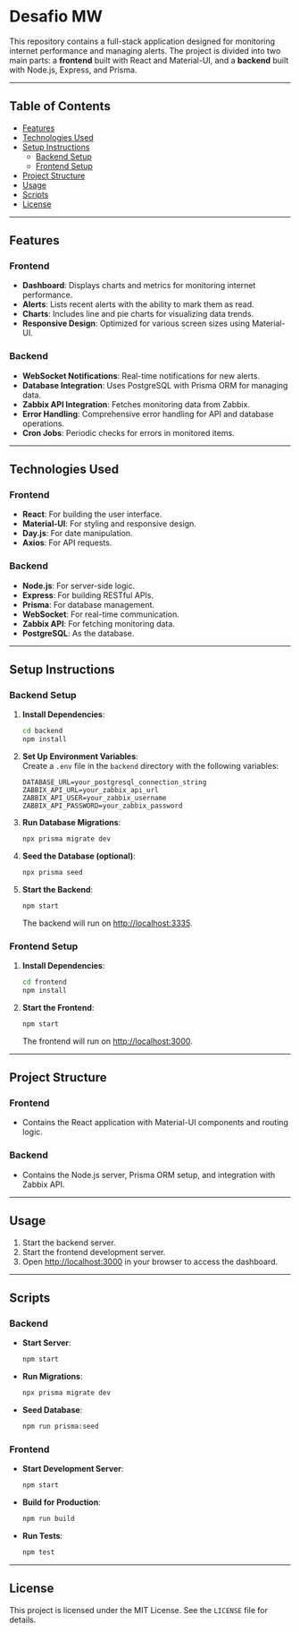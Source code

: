 # Desafio MW

This repository contains a full-stack application designed for monitoring internet performance and managing alerts. The project is divided into two main parts: a **frontend** built with React and Material-UI, and a **backend** built with Node.js, Express, and Prisma.

---

## Table of Contents

- [Features](#features)
- [Technologies Used](#technologies-used)
- [Setup Instructions](#setup-instructions)
  - [Backend Setup](#backend-setup)
  - [Frontend Setup](#frontend-setup)
- [Project Structure](#project-structure)
- [Usage](#usage)
- [Scripts](#scripts)
- [License](#license)

---

## Features

### Frontend
- **Dashboard**: Displays charts and metrics for monitoring internet performance.
- **Alerts**: Lists recent alerts with the ability to mark them as read.
- **Charts**: Includes line and pie charts for visualizing data trends.
- **Responsive Design**: Optimized for various screen sizes using Material-UI.

### Backend
- **WebSocket Notifications**: Real-time notifications for new alerts.
- **Database Integration**: Uses PostgreSQL with Prisma ORM for managing data.
- **Zabbix API Integration**: Fetches monitoring data from Zabbix.
- **Error Handling**: Comprehensive error handling for API and database operations.
- **Cron Jobs**: Periodic checks for errors in monitored items.

---

## Technologies Used

### Frontend
- **React**: For building the user interface.
- **Material-UI**: For styling and responsive design.
- **Day.js**: For date manipulation.
- **Axios**: For API requests.

### Backend
- **Node.js**: For server-side logic.
- **Express**: For building RESTful APIs.
- **Prisma**: For database management.
- **WebSocket**: For real-time communication.
- **Zabbix API**: For fetching monitoring data.
- **PostgreSQL**: As the database.

---

## Setup Instructions

### Backend Setup

1. **Install Dependencies**:
   ```bash
   cd backend
   npm install

2. **Set Up Environment Variables**:  
    Create a `.env` file in the `backend` directory with the following variables:  
    ```env
    DATABASE_URL=your_postgresql_connection_string
    ZABBIX_API_URL=your_zabbix_api_url
    ZABBIX_API_USER=your_zabbix_username
    ZABBIX_API_PASSWORD=your_zabbix_password
    ```

3. **Run Database Migrations**:  
    ```bash
    npx prisma migrate dev
    ```

4. **Seed the Database (optional)**:  
    ```bash
    npx prisma seed
    ```

5. **Start the Backend**:  
    ```bash
    npm start
    ```  
    The backend will run on [http://localhost:3335](http://localhost:3335).

### Frontend Setup

1. **Install Dependencies**:  
    ```bash
    cd frontend
    npm install
    ```

2. **Start the Frontend**:  
    ```bash
    npm start
    ```  
    The frontend will run on [http://localhost:3000](http://localhost:3000).

---

## Project Structure

### Frontend
- Contains the React application with Material-UI components and routing logic.

### Backend
- Contains the Node.js server, Prisma ORM setup, and integration with Zabbix API.

---

## Usage

1. Start the backend server.
2. Start the frontend development server.
3. Open [http://localhost:3000](http://localhost:3000) in your browser to access the dashboard.

---

## Scripts

### Backend
- **Start Server**:  
  ```bash
  npm start
  ```
- **Run Migrations**:  
  ```bash
  npx prisma migrate dev
  ```
- **Seed Database**:  
  ```bash
  npm run prisma:seed
  ```

### Frontend
- **Start Development Server**:  
  ```bash
  npm start
  ```
- **Build for Production**:  
  ```bash
  npm run build
  ```
- **Run Tests**:  
  ```bash
  npm test
  ```

---

## License

This project is licensed under the MIT License. See the `LICENSE` file for details.